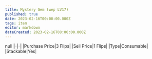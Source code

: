 ```yaml
---
title: Mystery Gem (wep LV17)
published: true
date: 2023-02-16T00:00:00.000Z
tags: item
editor: markdown
dateCreated: 2023-02-16T00:00:00.000Z
---
```


null
|-|-|
|Purchase Price|3 Flips|
|Sell Price|1 Flips|
|Type|Consumable|
|Stackable|Yes|

